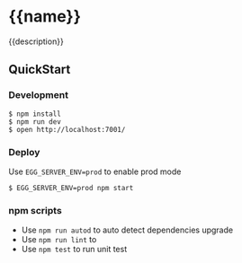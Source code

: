 # {{name}}

{{description}}

## QuickStart

### Development
```shell
$ npm install
$ npm run dev
$ open http://localhost:7001/
```

### Deploy

Use `EGG_SERVER_ENV=prod` to enable prod mode

```shell
$ EGG_SERVER_ENV=prod npm start
```

### npm scripts

- Use `npm run autod` to auto detect dependencies upgrade
- Use `npm run lint` to
- Use `npm test` to run unit test